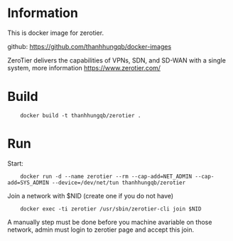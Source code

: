 # Information
This is docker image for zerotier.

github: https://github.com/thanhhungqb/docker-images

ZeroTier delivers the capabilities of VPNs, SDN, and SD-WAN with a single system, more information https://www.zerotier.com/

# Build
		docker build -t thanhhungqb/zerotier .

# Run

Start:

		docker run -d --name zerotier --rm --cap-add=NET_ADMIN --cap-add=SYS_ADMIN --device=/dev/net/tun thanhhungqb/zerotier
		
Join a network with $NID (create one if you do not have)
		
		docker exec -ti zerotier /usr/sbin/zerotier-cli join $NID
		
A manually step must be done before you machine avariable on those network, admin must login to zerotier page and accept this join.



